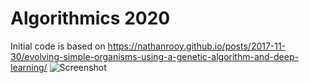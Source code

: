 # Algorithmics 2020

Initial code is based on https://nathanrooy.github.io/posts/2017-11-30/evolving-simple-organisms-using-a-genetic-algorithm-and-deep-learning/
![Screenshot](screenshot.png)
